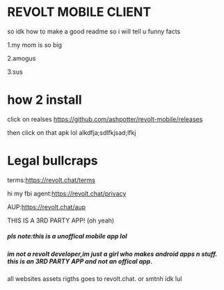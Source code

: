 # REVOLT MOBILE CLIENT

so idk how to make a good readme so i will tell u funny facts

1.my mom is so big

2.amogus

3.sus

# how 2 install
click on realses https://github.com/ashpotter/revolt-mobile/releases

then click on that apk lol 
alkdfja;sdlfkjsad;lfkj

# Legal bullcraps
terms:https://revolt.chat/terms

hi my fbi agent:https://revolt.chat/privacy

AUP:https://revolt.chat/aup



THIS IS A 3RD PARTY APP! (oh yeah)
<h5>pls note:this is a unoffical mobile app lol</h5>
<h5>im not a revolt developer,im just a girl who makes android apps n stuff.
this is an 3RD PARTY APP and not an offical app.</h5>
all websites assets rigths goes to revolt.chat. or smtnh idk lul
